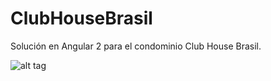 # ClubHouseBrasil
Solución en Angular 2 para el condominio Club House Brasil.

![alt tag](https://angular.io/assets/images/logos/angular/angular.png)
